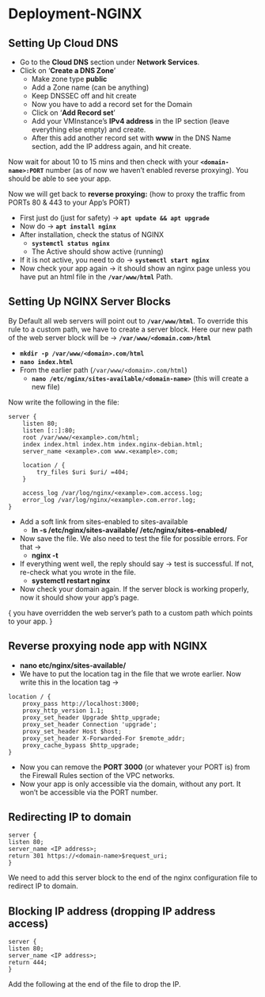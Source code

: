 # Deployment-NGINX

## Setting Up Cloud DNS

- Go to the **Cloud DNS** section under **Network Services**.
- Click on ‘**Create a DNS Zone**’
  - Make zone type **public**
  - Add a Zone name (can be anything)
  - Keep DNSSEC off and hit create
  - Now you have to add a record set for the Domain
  - Click on ‘**Add Record set**’
  - Add your VMInstance’s **IPv4 address** in the IP section (leave everything else empty) and create.
  - After this add another record set with **www** in the DNS Name section, add the IP address again, and hit create.

Now wait for about 10 to 15 mins and then check with your **`<domain-name>:PORT`** number (as of now we haven’t enabled reverse proxying). You should be able to see your app.

Now we will get back to **reverse proxying:** (how to proxy the traffic from PORTs 80 & 443 to your App’s PORT)

- First just do (just for safety) -> **`apt update && apt upgrade`**
- Now do -> **`apt install nginx`**
- After installation, check the status of NGINX
  - **`systemctl status nginx`**
  - The Active should show active (running)
- If it is not active, you need to do -> **`systemctl start nginx`**
- Now check your app again -> it should show an nginx page unless you have put an html file in the **`/var/www/html`** Path.

## Setting Up NGINX Server Blocks

By Default all web servers will point out to **`/var/www/html`**. To override this rule to a custom path, we have to create a server block. Here our new path of the web server block will be -> **`/var/www/<domain.com>/html`**

- **`mkdir -p /var/www/<domain>.com/html`**
- **`nano index.html`**
- From the earlier path (`/var/www/<domain>.com/html`)
  - **`nano /etc/nginx/sites-available/<domain-name>`** (this will create a new file)

Now write the following in the file:

```nginx
server {
    listen 80;
    listen [::]:80;
    root /var/www/<example>.com/html;
    index index.html index.htm index.nginx-debian.html;
    server_name <example>.com www.<example>.com;

    location / {
        try_files $uri $uri/ =404;
    }

    access_log /var/log/nginx/<example>.com.access.log;
    error_log /var/log/nginx/<example>.com.error.log;
}
```

- Add a soft link from sites-enabled to sites-available
  - **ln -s /etc/nginx/sites-available/<domain-name> /etc/nginx/sites-enabled/**
- Now save the file. We also need to test the file for possible errors. For that ->
  - **nginx -t**
- If everything went well, the reply should say -> test is successful. If not, re-check what you wrote in the file.
  - **systemctl restart nginx**
- Now check your domain again. If the server block is working properly, now it should show your app’s page.


{ you have overridden the web server’s path to a custom path which points to your app. }

## Reverse proxying node app with NGINX
- **nano etc/nginx/sites-available/<domain-name>**
- We have to put the location tag in the file that we wrote earlier. Now write this in the location tag ->
```nginx
location / {
    proxy_pass http://localhost:3000;
    proxy_http_version 1.1;
    proxy_set_header Upgrade $http_upgrade;
    proxy_set_header Connection 'upgrade';
    proxy_set_header Host $host;
    proxy_set_header X-Forwarded-For $remote_addr;
    proxy_cache_bypass $http_upgrade;
}
```
- Now you can remove the **PORT 3000** (or whatever your PORT is) from the Firewall Rules section of the VPC networks.
- Now your app is only accessible via the domain, without any port. It won’t be accessible via the PORT number.

## Redirecting IP to domain

```nginx
server {
listen 80;
server_name <IP address>;
return 301 https://<domain-name>$request_uri;
}
```

We need to add this server block to the end of the nginx configuration file to redirect IP to domain.

## Blocking IP address (dropping IP address access)
```nginx
server {
listen 80;
server_name <IP address>;
return 444;
}
```

Add the following at the end of the file to drop the IP.
